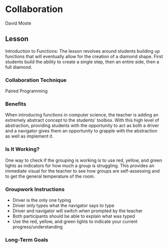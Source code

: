 # Collaboration
David Moste

## Lesson
Introduction to Functions: The lesson revolves around students building up functions that will eventually allow for the creation of a diamond shape. First students build the ability to create a single step, then an entire side, then a full diamond.

### Collaboration Technique
Paired Programming

### Benefits
When introducing functions in computer science, the teacher is adding an extremely abstract concept to the students' toolbox. With this high level of abstraction, providing students with the opportunity to act as both a driver and a navigator gives them an opportunity to grapple with the abstraction as well as implement it.

### Is It Working?
One way to check if the grouping is working is to use red, yellow, and green lights as indicators for how much a group is struggling. This provides an immediate visual for the teacher to see how groups are self-assessing and to get the general temperature of the room.

### Groupwork Instructions
* Driver is the only one typing
* Driver only types what the navigator says to type
* Driver and navigator will switch when prompted by the teacher
* Both participants should be able to explain what was typed
* Use the red, yellow, and green lights to indicate your current progress/understanding

### Long-Term Goals
